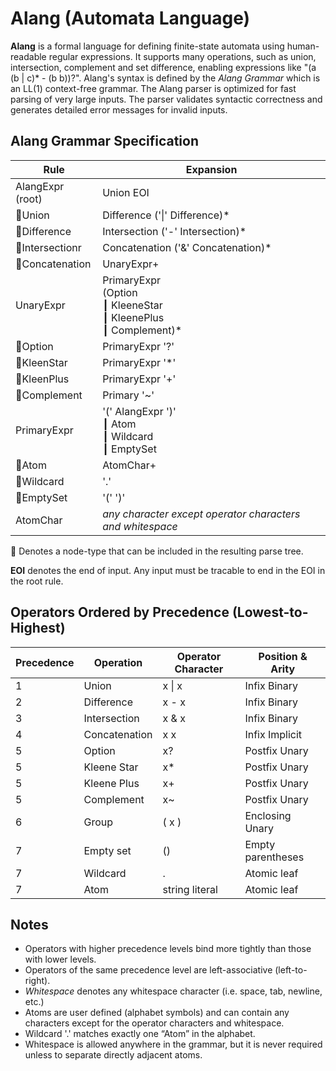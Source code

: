 ﻿# Alang (Automata Language)

**Alang** is a formal language for defining finite-state automata using human-readable regular expressions. 
It supports many operations, such as union, intersection, complement and set difference, 
enabling expressions like "(a (b | c)* - (b b))?". 
Alang's syntax is defined by the *Alang Grammar* which is an LL(1) context-free grammar. 
The Alang parser is optimized for fast parsing of very large inputs.
The parser validates syntactic correctness and generates detailed error messages for invalid inputs. 

## Alang Grammar Specification

| Rule                             | Expansion                                                     |
|----------------------------------|---------------------------------------------------------------|
| AlangExpr (root)                     | Union EOI                                                    |
| :small_blue_diamond:Union            | Difference  ('\|' Difference)*                            |
| :small_blue_diamond:Difference       | Intersection ('-' Intersection)*                          |
| :small_blue_diamond:Intersectionr    | Concatenation ('&' Concatenation)*                        |
| :small_blue_diamond:Concatenation    | UnaryExpr+                                                |
| UnaryExpr           | PrimaryExpr<br> (Option <br>┃ KleeneStar <br>┃ KleenePlus <br>┃ Complement)* |
| :small_blue_diamond:Option           | PrimaryExpr '?'                                           |
| :small_blue_diamond:KleenStar        | PrimaryExpr '*'                                           |
| :small_blue_diamond:KleenPlus        | PrimaryExpr '+'                                           |
| :small_blue_diamond:Complement       | Primary '~'                                               |
| PrimaryExpr          | '(' AlangExpr ')' <br>┃ Atom <br>┃  Wildcard <br>┃ EmptySet               |
| :small_blue_diamond:Atom                 | AtomChar+                                             |
| :small_blue_diamond:Wildcard             | '.'                                                   |
| :small_blue_diamond:EmptySet          | '(' ')'                                                  |
| AtomChar             | *any character except operator characters and whitespace*                 |

:small_blue_diamond: Denotes a node-type that can be included in the resulting parse tree.

**EOI** denotes the end of input. Any input must be tracable to end in the EOI in the root rule. 

## Operators Ordered by Precedence (Lowest-to-Highest)

| Precedence | Operation       | Operator Character | Position & Arity   |
|------------|-----------------|--------------------|--------------------|
| 1          | Union           | x \| x             | Infix Binary       |
| 2          | Difference      | x - x              | Infix Binary       |
| 3          | Intersection    | x & x              | Infix Binary       |
| 4          | Concatenation   | x x                | Infix Implicit     |
| 5          | Option          | x?                 | Postfix Unary      |
| 5          | Kleene Star     | x*                 | Postfix Unary      |
| 5          | Kleene Plus     | x+                 | Postfix Unary      |
| 5          | Complement      | x~                 | Postfix Unary      |
| 6          | Group           | ( x )              | Enclosing Unary    |
| 7          | Empty set       | ()                 | Empty parentheses  |
| 7          | Wildcard        | .                  | Atomic leaf        |
| 7          | Atom            | string literal     | Atomic leaf        |

## Notes

- Operators with higher precedence levels bind more tightly than those with lower levels.
- Operators of the same precedence level are left-associative (left-to-right).
- *Whitespace* denotes any whitespace character (i.e. space, tab, newline, etc.)
- Atoms are user defined (alphabet symbols) and can contain any characters except for the operator characters and whitespace.
- Wildcard '.' matches exactly one “Atom” in the alphabet.
- Whitespace is allowed anywhere in the grammar, but it is never required unless to separate directly adjacent atoms.

